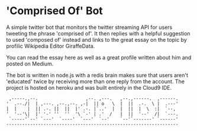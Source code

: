 # 'Comprised Of' Bot

A simple twitter bot that monitors the twitter streaming API for users tweeting the phrase 'comprised of'. It then replies with a helpful suggestion to used 'composed of' instead and links to the great essay on the topic by profilic Wikipedia Editor GiraffeData.

You can read the essay here as well as a great profile written about him and posted on Medium.

The bot is written in node.js with a redis brain makes sure that users aren't 'educated' twice by receiving more than one reply from the account. The project is hosted on heroku and was built entirely in the Cloud9 IDE.


     ,-----.,--.                  ,--. ,---.   ,--.,------.  ,------.
    '  .--./|  | ,---. ,--.,--. ,-|  || o   \  |  ||  .-.  \ |  .---'
    |  |    |  || .-. ||  ||  |' .-. |`..'  |  |  ||  |  \  :|  `--, 
    '  '--'\|  |' '-' ''  ''  '\ `-' | .'  /   |  ||  '--'  /|  `---.
     `-----'`--' `---'  `----'  `---'  `--'    `--'`-------' `------'
    ----------------------------------------------------------------- 
